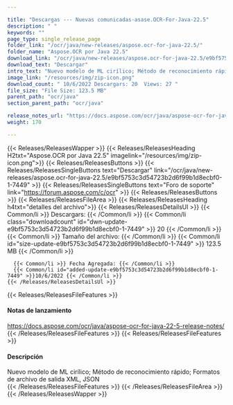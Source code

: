 ```yaml
---

title: "Descargas --- Nuevas comunicadas-asase.OCR-For-Java-22.5"
description: " "
keywords: ""
page_type: single_release_page
folder_link: "/ocr/java/new-releases/aspose.ocr-for-java-22.5/"
folder_name: "Aspose.OCR por Java 22.5"
download_link: "/ocr/java/new-releases/aspose.ocr-for-java-22.5/e9bf5753c3d54723b2d6f99b1d8ecbf0-1-7449"
download_text: "Descargar"
intro_text: "Nuevo modelo de ML cirílico; Método de reconocimiento rápido; Formatos de archivo de salida XML, JSON"
image_link: "/resources/img/zip-icon.png"
download_count: " 10/6/2022 Descargars: 20  Views: 27 "
file_size: "File Size: 123.5 MB"
parent_path: "ocr/java"
section_parent_path: "ocr/java"

release_notes_url: "https://docs.aspose.com/ocr/java/aspose-ocr-for-java-22-5-release-notes/"
weight: 170

---
```


{{< Releases/ReleasesWapper >}}
  {{< Releases/ReleasesHeading H2txt="Aspose.OCR por Java 22.5" imagelink="/resources/img/zip-icon.png">}}
  {{< Releases/ReleasesButtons >}}
    {{< Releases/ReleasesSingleButtons text="Descargar" link="/ocr/java/new-releases/aspose.ocr-for-java-22.5/e9bf5753c3d54723b2d6f99b1d8ecbf0-1-7449" >}}
    {{< Releases/ReleasesSingleButtons text="Foro de soporte" link="https://forum.aspose.com/c/ocr" >}}
  {{< Releases/ReleasesButtons >}}
  {{< Releases/ReleasesFileArea >}}
    {{< Releases/ReleasesHeading h4txt="detalles del archivo">}}
    {{< Releases/ReleasesDetailsUl >}}
      {{< Common/li >}} Descargars: {{< /Common/li >}}
      {{< Common/li class="downloadcount" id="dwn-update-e9bf5753c3d54723b2d6f99b1d8ecbf0-1-7449" >}} 20 {{< /Common/li >}}
      {{< Common/li >}} Tamaño del archivo: {{< /Common/li >}}
      {{< Common/li id="size-update-e9bf5753c3d54723b2d6f99b1d8ecbf0-1-7449" >}} 123.5 MB {{< /Common/li >}}

      {{< Common/li >}} Fecha Agregada: {{< /Common/li >}}
      {{< Common/li id="added-update-e9bf5753c3d54723b2d6f99b1d8ecbf0-1-7449" >}}10/6/2022 {{< /Common/li >}}
    {{< /Releases/ReleasesDetailsUl >}}

  {{< Releases/ReleasesFileFeatures >}}
      <h4>Notas de lanzamiento</h4><div><a href='https://docs.aspose.com/ocr/java/aspose-ocr-for-java-22-5-release-notes/'>https://docs.aspose.com/ocr/java/aspose-ocr-for-java-22-5-release-notes/</a></div>
  {{< /Releases/ReleasesFileFeatures >}}
  {{< Releases/ReleasesFileFeatures >}}
      <h4>Descripción</h4><div class="HTMLDescription">Nuevo modelo de ML cirílico; Método de reconocimiento rápido; Formatos de archivo de salida XML, JSON</div>
  {{< /Releases/ReleasesFileFeatures >}}
 {{< /Releases/ReleasesFileArea >}}
{{< /Releases/ReleasesWapper >}}


